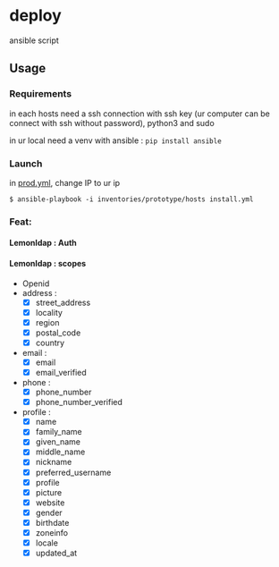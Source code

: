 # deploy

ansible script

## Usage

### Requirements

in each hosts need a ssh connection with ssh key (ur computer can be connect with ssh without password), python3 and sudo

in ur local need a venv with ansible : `pip install ansible`

### Launch

in [prod.yml](./inventory/prod.yml), change IP to ur ip

```
$ ansible-playbook -i inventories/prototype/hosts install.yml
```

### Feat:

#### Lemonldap : Auth

#### Lemonldap : scopes

+ Openid
+ address : 
    * [x] street_address
    * [x] locality
    * [x] region
    * [x] postal_code
    * [x] country
+ email : 
    * [x] email 
    * [x] email_verified
+ phone : 
    * [x] phone_number 
    * [x] phone_number_verified
+ profile : 
    * [x] name 
    * [x] family_name 
    * [x] given_name 
    * [x] middle_name 
    * [x] nickname 
    * [x] preferred_username 
    * [x] profile 
    * [x] picture 
    * [x] website 
    * [x] gender 
    * [x] birthdate 
    * [x] zoneinfo 
    * [x] locale 
    * [x] updated_at